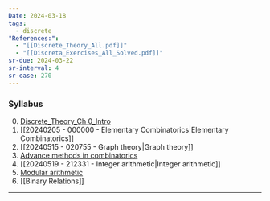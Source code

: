 ```yaml
---
Date: 2024-03-18
tags:
  - discrete
"References:":
  - "[[Discrete_Theory_All.pdf]]"
  - "[[Discreta_Exercises_All_Solved.pdf]]"
sr-due: 2024-03-22
sr-interval: 4
sr-ease: 270
---
```

### Syllabus

0. [Discrete_Theory_Ch 0_Intro](../../02%20-%20Atomic/Discrete_Theory_Ch%200_Intro.md)
1. [[20240205 - 000000 - Elementary Combinatorics|Elementary Combinatorics]] 
2. [[20240515 - 020755 - Graph theory|Graph theory]]
3. [Advance methods in combinatorics](../../02%20-%20Atomic/Advance%20methods%20in%20combinatorics.md) 
4. [[20240519 - 212331 - Integer arithmetic|Integer arithmetic]]
5. [Modular arithmetic](../../02%20-%20Atomic/Modular%20arithmetic.md)
6. [[Binary Relations]]




---

